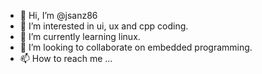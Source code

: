 - 👋 Hi, I’m @jsanz86
- 👀 I’m interested in ui, ux and cpp coding.
- 🌱 I’m currently learning linux.
- 💞️ I’m looking to collaborate on embedded programming.
- 📫 How to reach me ...

<!---
jsanz86/jsanz86 is a ✨ special ✨ repository because its `README.md` (this file) appears on your GitHub profile.
You can click the Preview link to take a look at your changes.
--->
